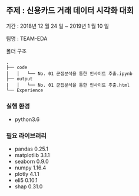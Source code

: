 ## 주제 : 신용카드 거래 데이터 시각화 대회

기간 :  2018년 12 월 24 일  ~ 2019년 1 월 10 일 

팀명 : TEAM-EDA

폴더 구조

```
.
├── code
│   │   └── No. 01 군집분석을 통한 인사이트 추출.ipynb
├── output
|   │   └── No. 01 군집분석을 통한 인사이트 추출.html
└── Experience
```

### 실행 환경

- python3.6 

### 필요 라이브러리

- pandas 0.25.1
- matplotlib 3.1.1
- seaborn 0.9.0
- numpy 1.16.4
- plotly 4.1.1
- eli5 0.10.1
- shap 0.31.0

